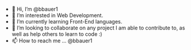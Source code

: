 - 👋 Hi, I’m @bbauer1
- 👀 I’m interested in Web Development.
- 🌱 I’m currently learning Front-End languages.
- 💞️ I’m looking to collaborate on any project I am able to contribute to, as well as help others to learn to code :)
- 📫 How to reach me ... @bbauer1

<!---
bbauer1/bbauer1 is a ✨ special ✨ repository because its `README.md` (this file) appears on your GitHub profile.
You can click the Preview link to take a look at your changes.
--->

